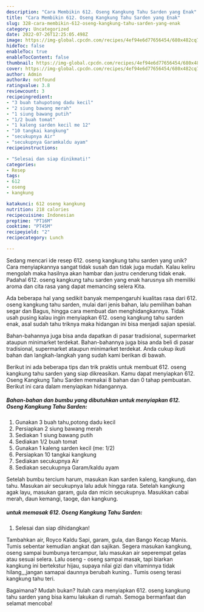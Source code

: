 ```yaml
---
description: "Cara Membikin 612. Oseng Kangkung Tahu Sarden yang Enak"
title: "Cara Membikin 612. Oseng Kangkung Tahu Sarden yang Enak"
slug: 328-cara-membikin-612-oseng-kangkung-tahu-sarden-yang-enak
category: Uncategorized
date: 2022-07-26T12:25:05.498Z
image: https://img-global.cpcdn.com/recipes/4ef94e6d77656454/680x482cq70/612-oseng-kangkung-tahu-sarden-foto-resep-utama.jpg
hideToc: false
enableToc: true
enableTocContent: false
thumbnail: https://img-global.cpcdn.com/recipes/4ef94e6d77656454/680x482cq70/612-oseng-kangkung-tahu-sarden-foto-resep-utama.jpg
cover: https://img-global.cpcdn.com/recipes/4ef94e6d77656454/680x482cq70/612-oseng-kangkung-tahu-sarden-foto-resep-utama.jpg
author: Admin
authorAv: notfound
ratingvalue: 3.8
reviewcount: 3
recipeingredient:
- "3 buah tahupotong dadu kecil"
- "2 siung bawang merah"
- "1 siung bawang putih"
- "1/2 buah tomat"
- "1 kaleng sarden kecil me 12"
- "10 tangkai kangkung"
- "secukupnya Air"
- "secukupnya Garamkaldu ayam"
recipeinstructions:

- "Selesai dan siap dinikmati!"
categories:
- Resep
tags:
- 612
- oseng
- kangkung

katakunci: 612 oseng kangkung 
nutrition: 218 calories
recipecuisine: Indonesian
preptime: "PT16M"
cooktime: "PT45M"
recipeyield: "2"
recipecategory: Lunch

---
```





Sedang mencari ide resep 612. oseng kangkung tahu sarden yang unik? Cara menyiapkannya sangat tidak susah dan tidak juga mudah. Kalau keliru mengolah maka hasilnya akan hambar dan justru cenderung tidak enak. Padahal 612. oseng kangkung tahu sarden yang enak harusnya sih memiliki aroma dan cita rasa yang dapat memancing selera Kita.





Ada beberapa hal yang sedikit banyak mempengaruhi kualitas rasa dari 612. oseng kangkung tahu sarden, mulai dari jenis bahan, lalu pemilihan bahan segar dan Bagus, hingga cara membuat dan menghidangkannya. Tidak usah pusing kalau ingin menyiapkan 612. oseng kangkung tahu sarden enak,      asal sudah tahu triknya maka hidangan ini bisa menjadi sajian spesial.














Bahan-bahannya juga bisa anda dapatkan di pasar tradisional, supermarket ataupun minimarket terdekat. Bahan-bahannya juga bisa anda beli di pasar tradisional, supermarket ataupun minimarket terdekat. Anda cukup ikuti bahan dan langkah-langkah yang sudah kami berikan di bawah.






Berikut ini ada beberapa tips dan trik praktis untuk membuat 612. oseng kangkung tahu sarden yang siap dikreasikan. Kamu dapat menyiapkan 612. Oseng Kangkung Tahu Sarden memakai 8 bahan dan 0 tahap pembuatan. Berikut ini cara dalam menyiapkan hidangannya.

<!--inarticleads1-->

##### Bahan-bahan dan bumbu yang dibutuhkan untuk menyiapkan 612. Oseng Kangkung Tahu Sarden:

1. Gunakan 3 buah tahu,potong dadu kecil
1. Persiapkan 2 siung bawang merah
1. Sediakan 1 siung bawang putih
1. Sediakan 1/2 buah tomat
1. Gunakan 1 kaleng sarden kecil (me: 1/2)
1. Persiapkan 10 tangkai kangkung
1. Sediakan secukupnya Air
1. Sediakan secukupnya Garam/kaldu ayam


Setelah bumbu tercium harum, masukan ikan sarden kaleng, kangkung, dan tahu. Masukan air secukupnya lalu aduk hingga rata. Setelah kangkung agak layu, masukan garam, gula dan micin secukupnya. Masukkan cabai merah, daun kemangi, taoge, dan kangkung. 

<!--inarticleads2-->

#####  untuk memasak 612. Oseng Kangkung Tahu Sarden:


1. Selesai dan siap dihidangkan!

Tambahkan air, Royco Kaldu Sapi, garam, gula, dan Bango Kecap Manis. Tumis sebentar kemudian angkat dan sajikan. Segera masukan kangkung, oseng sampai bumbunya tercampur, lalu masukan air seperempat gelas atau sesuai selera. Lalu oseng - oseng sampai masak, tapi biarkan kangkung ini bertekstur hijau, supaya nilai gizi dan vitaminnya tidak hilang,,,jangan samapai daunnya berubah kuning.. Tumis oseng terasi kangkung tahu teri. 

Bagaimana? Mudah bukan? Itulah cara menyiapkan 612. oseng kangkung tahu sarden yang bisa kamu lakukan di rumah. Semoga bermanfaat dan selamat mencoba!
